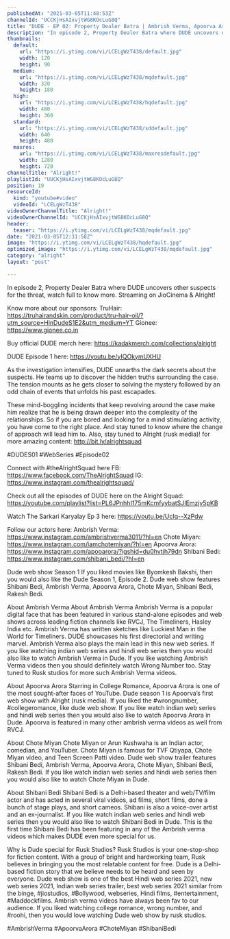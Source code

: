 ```yaml
---
publishedAt: "2021-03-05T11:48:53Z"
channelId: "UCCKjHsAIxvjtWG8KOcLuG8Q"
title: "DUDE - EP 02: Property Dealer Batra | Ambrish Verma, Apoorva Arora, Chote Miyan | Web Series"
description: "In episode 2, Property Dealer Batra where DUDE uncovers other suspects for the threat, watch full to know more. Streaming on JioCinema & Alright! \n\nKnow more about our sponsors: \nTruHair: https://truhairandskin.com/product/tru-hair-oil/?utm_source=HinDudeS1E2&utm_medium=YT\nGionee: https://www.gionee.co.in\n\nBuy official DUDE merch here: https://kadakmerch.com/collections/alright\n\nDUDE Episode 1 here: https://youtu.be/yIQOkymUXHU\n\nAs the investigation intensifies, DUDE unearths the dark secrets about the suspects. He teams up to discover the hidden truths surrounding the case. The tension mounts as he gets closer to solving the mystery followed by an odd chain of events that unfolds his past escapades.\n\nThese mind-boggling incidents that keep revolving around the case make him realize that he is being drawn deeper into the complexity of the relationships. So if you are bored and looking for a mind stimulating activity, you have come to the right place. And stay tuned to know where the change of approach will lead him to. Also, stay tuned to Alright (rusk media)! for more amazing content: http://bit.ly/alrightsquad  \n\n#DUDES01 #WebSeries #Episode02\n\nConnect with #theAlrightSquad here \nFB: https://www.facebook.com/TheAlrightSquad \nIG: https://www.instagram.com/thealrightsquad/ \n\nCheck out all the episodes of DUDE here on the Alright Squad: https://youtube.com/playlist?list=PL6JPnhhI175mKcmfyybatSJIEmzjv5pKB \n\nWatch The Sarkari Karyalay Ep 3 here: https://youtu.be/UcIq--XzPdw\n\nFollow our actors here: \nAmbrish Verma: https://www.instagram.com/ambrishverma3011/?hl=en \nChote Miyan: https://www.instagram.com/iamchotemiyan/?hl=en \nApoorva Arora: https://www.instagram.com/apooarora/?igshid=du0hvtjh79dn \nShibani Bedi: https://www.instagram.com/shibani_bedi/?hl=en \n\nDude web show Season 1 \nIf you liked movies like Byomkesh Bakshi, then you would also like the Dude Season 1, Episode 2. Dude web show features Shibani Bedi, Ambrish Verma, Apoorva Arora, Chote Miyan, Shibani Bedi, Rakesh Bedi. \n\nAbout Ambrish Verma \nAbout Ambrish Verma \nAmbrish Verma is a popular digital face that has been featured in various stand-alone episodes and web shows across leading fiction channels like RVCJ, The Timeliners, Hasley India etc. Ambrish Verma has written sketches like Luckiest Man in the World for Timeliners. DUDE showcases his first directorial and writing marvel. Ambrish Verma also plays the main lead in this new web series. If you like watching indian web series and hindi web series then you would also like to watch Ambrish Verma in Dude. If you like watching Ambrish Verma videos then you should definitely watch Wrong Number too. Stay tuned to Rusk studios for more such Ambrish Verma videos. \n\nAbout Apoorva Arora \nStarring in College Romance, Apoorva Arora is one of the most sought-after faces of YouTube. Dude season 1 is Apoorva’s first web show with Alright (rusk media). If you liked the #wrongnumber, #collegeromance, like dude web show. If you like watch indian web series and hindi web series then you would also like to watch Apoorva Arora in Dude. Apoorva is featured in many other ambrish verma videos as well from RVCJ.\n\nAbout Chote Miyan \nChote Miyan or Arun Kushwaha is an Indian actor, comedian, and YouTuber. Chote Miyan is famous for TVF Qtiyapa, Chote Miyan video, and Teen Screen Patti video. Dude web show trailer features Shibani Bedi, Ambrish Verma, Apoorva Arora, Chote Miyan, Shibani Bedi, Rakesh Bedi. If you like watch indian web series and hindi web series then you would also like to watch Chote Miyan in Dude.\n\nAbout Shibani Bedi \nShibani Bedi is a Delhi-based theater and web/TV/film actor and has acted in several viral videos, ad films, short films, done a bunch of stage plays, and short cameos. Shibani is also a voice-over artist and an ex-journalist. If you like watch indian web series and hindi web series then you would also like to watch Shibani Bedi in Dude. This is the first time Shibani Bedi has been featuring in any of the Ambrish verma videos which makes DUDE even more special for us.\n\nWhy is Dude special for Rusk Studios? \nRusk Studios is your one-stop-shop for fiction content. With a group of bright and hardworking team, Rusk believes in bringing you the most relatable content for free. Dude is a Delhi-based fiction story that we believe needs to be heard and seen by everyone. Dude web show is one of the best Hindi web series 2021, new web series 2021, Indian web series trailer, best web series 2021 similar from the binge, #jiostudios, #Bollywood, webseries, Hindi films, #entertainment, #Maddockfilms. Ambrish verma videos have always been fav to our audience. If you liked watching college romance, wrong number, and #roohi, then you would love watching Dude web show by rusk studios.\n\n#AmbrishVerma #ApoorvaArora #ChoteMiyan #ShibaniBedi"
thumbnails:
  default:
    url: "https://i.ytimg.com/vi/LCELgWzT438/default.jpg"
    width: 120
    height: 90
  medium:
    url: "https://i.ytimg.com/vi/LCELgWzT438/mqdefault.jpg"
    width: 320
    height: 180
  high:
    url: "https://i.ytimg.com/vi/LCELgWzT438/hqdefault.jpg"
    width: 480
    height: 360
  standard:
    url: "https://i.ytimg.com/vi/LCELgWzT438/sddefault.jpg"
    width: 640
    height: 480
  maxres:
    url: "https://i.ytimg.com/vi/LCELgWzT438/maxresdefault.jpg"
    width: 1280
    height: 720
channelTitle: "Alright!"
playlistId: "UUCKjHsAIxvjtWG8KOcLuG8Q"
position: 19
resourceId:
  kind: "youtube#video"
  videoId: "LCELgWzT438"
videoOwnerChannelTitle: "Alright!"
videoOwnerChannelId: "UCCKjHsAIxvjtWG8KOcLuG8Q"
header:
  teaser: "https://i.ytimg.com/vi/LCELgWzT438/mqdefault.jpg"
date: "2021-03-05T12:31:58Z"
image: "https://i.ytimg.com/vi/LCELgWzT438/hqdefault.jpg"
optimized_image: "https://i.ytimg.com/vi/LCELgWzT438/mqdefault.jpg"
category: "alright"
layout: "post"

---
```

In episode 2, Property Dealer Batra where DUDE uncovers other suspects for the threat, watch full to know more. Streaming on JioCinema & Alright! 

Know more about our sponsors: 
TruHair: https://truhairandskin.com/product/tru-hair-oil/?utm_source=HinDudeS1E2&utm_medium=YT
Gionee: https://www.gionee.co.in

Buy official DUDE merch here: https://kadakmerch.com/collections/alright

DUDE Episode 1 here: https://youtu.be/yIQOkymUXHU

As the investigation intensifies, DUDE unearths the dark secrets about the suspects. He teams up to discover the hidden truths surrounding the case. The tension mounts as he gets closer to solving the mystery followed by an odd chain of events that unfolds his past escapades.

These mind-boggling incidents that keep revolving around the case make him realize that he is being drawn deeper into the complexity of the relationships. So if you are bored and looking for a mind stimulating activity, you have come to the right place. And stay tuned to know where the change of approach will lead him to. Also, stay tuned to Alright (rusk media)! for more amazing content: http://bit.ly/alrightsquad  

#DUDES01 #WebSeries #Episode02

Connect with #theAlrightSquad here 
FB: https://www.facebook.com/TheAlrightSquad 
IG: https://www.instagram.com/thealrightsquad/ 

Check out all the episodes of DUDE here on the Alright Squad: https://youtube.com/playlist?list=PL6JPnhhI175mKcmfyybatSJIEmzjv5pKB 

Watch The Sarkari Karyalay Ep 3 here: https://youtu.be/UcIq--XzPdw

Follow our actors here: 
Ambrish Verma: https://www.instagram.com/ambrishverma3011/?hl=en 
Chote Miyan: https://www.instagram.com/iamchotemiyan/?hl=en 
Apoorva Arora: https://www.instagram.com/apooarora/?igshid=du0hvtjh79dn 
Shibani Bedi: https://www.instagram.com/shibani_bedi/?hl=en 

Dude web show Season 1 
If you liked movies like Byomkesh Bakshi, then you would also like the Dude Season 1, Episode 2. Dude web show features Shibani Bedi, Ambrish Verma, Apoorva Arora, Chote Miyan, Shibani Bedi, Rakesh Bedi. 

About Ambrish Verma 
About Ambrish Verma 
Ambrish Verma is a popular digital face that has been featured in various stand-alone episodes and web shows across leading fiction channels like RVCJ, The Timeliners, Hasley India etc. Ambrish Verma has written sketches like Luckiest Man in the World for Timeliners. DUDE showcases his first directorial and writing marvel. Ambrish Verma also plays the main lead in this new web series. If you like watching indian web series and hindi web series then you would also like to watch Ambrish Verma in Dude. If you like watching Ambrish Verma videos then you should definitely watch Wrong Number too. Stay tuned to Rusk studios for more such Ambrish Verma videos. 

About Apoorva Arora 
Starring in College Romance, Apoorva Arora is one of the most sought-after faces of YouTube. Dude season 1 is Apoorva’s first web show with Alright (rusk media). If you liked the #wrongnumber, #collegeromance, like dude web show. If you like watch indian web series and hindi web series then you would also like to watch Apoorva Arora in Dude. Apoorva is featured in many other ambrish verma videos as well from RVCJ.

About Chote Miyan 
Chote Miyan or Arun Kushwaha is an Indian actor, comedian, and YouTuber. Chote Miyan is famous for TVF Qtiyapa, Chote Miyan video, and Teen Screen Patti video. Dude web show trailer features Shibani Bedi, Ambrish Verma, Apoorva Arora, Chote Miyan, Shibani Bedi, Rakesh Bedi. If you like watch indian web series and hindi web series then you would also like to watch Chote Miyan in Dude.

About Shibani Bedi 
Shibani Bedi is a Delhi-based theater and web/TV/film actor and has acted in several viral videos, ad films, short films, done a bunch of stage plays, and short cameos. Shibani is also a voice-over artist and an ex-journalist. If you like watch indian web series and hindi web series then you would also like to watch Shibani Bedi in Dude. This is the first time Shibani Bedi has been featuring in any of the Ambrish verma videos which makes DUDE even more special for us.

Why is Dude special for Rusk Studios? 
Rusk Studios is your one-stop-shop for fiction content. With a group of bright and hardworking team, Rusk believes in bringing you the most relatable content for free. Dude is a Delhi-based fiction story that we believe needs to be heard and seen by everyone. Dude web show is one of the best Hindi web series 2021, new web series 2021, Indian web series trailer, best web series 2021 similar from the binge, #jiostudios, #Bollywood, webseries, Hindi films, #entertainment, #Maddockfilms. Ambrish verma videos have always been fav to our audience. If you liked watching college romance, wrong number, and #roohi, then you would love watching Dude web show by rusk studios.

#AmbrishVerma #ApoorvaArora #ChoteMiyan #ShibaniBedi